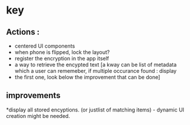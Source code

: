 # key

## Actions : 

* centered UI components
* when phone is flipped, lock the layout? 
* register the encryption in the app itself
* a way to retrieve the encypted text [a kway can be list of metadata which a user can rememeber, if multiple occurance found : display
* the first one, look below the improvement that can be done]

## improvements
*display all stored encyptions. (or justlist of matching items) - dynamic UI creation might be needed. 
